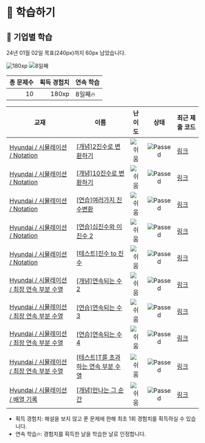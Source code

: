 # 📖 학습하기

## 🚀 기업별 학습
24년 01월 02일 목표(240px)까지 60px 남았습니다.

![180xp](https://img.shields.io/badge/EXP-180xp-%235cb85c.svg?for-the-badge)
![8일째](https://img.shields.io/badge/연속학습-8일째-%23E34F26.svg?for-the-badge)

|총 문제수|획득 경험치|연속 학습|
|---:|---:|---|
10|180xp|8일째🔥|

|교재|이름|난이도|상태|최근 제출 코드|
|---|---|:---:|:---:|---|
|[Hyundai / 시뮬레이션 / Notation](https://www.codetree.ai/missions?missionId=17)|[[개념]2진수로 변환하기](https://www.codetree.ai/missions/17/problems/convert-to-binary)|![쉬움][easy]|![Passed][passed]|[링크](https://github.com/j9972/codetree-TILs/blob/main/240102/2%EC%A7%84%EC%88%98%EB%A1%9C%20%EB%B3%80%ED%99%98%ED%95%98%EA%B8%B0/convert-to-binary.py)|
|[Hyundai / 시뮬레이션 / Notation](https://www.codetree.ai/missions?missionId=17)|[[개념]10진수로 변환하기](https://www.codetree.ai/missions/17/problems/convert-to-decimal)|![쉬움][easy]|![Passed][passed]|[링크](https://github.com/j9972/codetree-TILs/blob/main/240102/10%EC%A7%84%EC%88%98%EB%A1%9C%20%EB%B3%80%ED%99%98%ED%95%98%EA%B8%B0/convert-to-decimal.py)|
|[Hyundai / 시뮬레이션 / Notation](https://www.codetree.ai/missions?missionId=17)|[[연습]여러가지 진수변환](https://www.codetree.ai/missions/17/problems/various-numeral-system-transformations)|![쉬움][easy]|![Passed][passed]|[링크](https://github.com/j9972/codetree-TILs/blob/main/240102/%EC%97%AC%EB%9F%AC%EA%B0%80%EC%A7%80%20%EC%A7%84%EC%88%98%EB%B3%80%ED%99%98/various-numeral-system-transformations.py)|
|[Hyundai / 시뮬레이션 / Notation](https://www.codetree.ai/missions?missionId=17)|[[연습]십진수와 이진수 2](https://www.codetree.ai/missions/17/problems/decimal-and-binary-number-2)|![쉬움][easy]|![Passed][passed]|[링크](https://github.com/j9972/codetree-TILs/blob/main/240102/%EC%8B%AD%EC%A7%84%EC%88%98%EC%99%80%20%EC%9D%B4%EC%A7%84%EC%88%98%202/decimal-and-binary-number-2.py)|
|[Hyundai / 시뮬레이션 / Notation](https://www.codetree.ai/missions?missionId=17)|[[테스트]진수 to 진수](https://www.codetree.ai/missions/17/problems/transformation-of-number-system)|![쉬움][easy]|![Passed][passed]|[링크](https://github.com/j9972/codetree-TILs/blob/main/240102/%EC%A7%84%EC%88%98%20to%20%EC%A7%84%EC%88%98/transformation-of-number-system.py)|
|[Hyundai / 시뮬레이션 / 최장 연속 부분 수열](https://www.codetree.ai/missions?missionId=17)|[[개념]연속되는 수 2](https://www.codetree.ai/missions/17/problems/continuous-number2)|![쉬움][easy]|![Passed][passed]|[링크](https://github.com/j9972/codetree-TILs/blob/main/240102/%EC%97%B0%EC%86%8D%EB%90%98%EB%8A%94%20%EC%88%98%202/continuous-number2.py)|
|[Hyundai / 시뮬레이션 / 최장 연속 부분 수열](https://www.codetree.ai/missions?missionId=17)|[[연습]연속되는 수 3](https://www.codetree.ai/missions/17/problems/continuous-number3)|![쉬움][easy]|![Passed][passed]|[링크](https://github.com/j9972/codetree-TILs/blob/main/240102/%EC%97%B0%EC%86%8D%EB%90%98%EB%8A%94%20%EC%88%98%203/continuous-number3.py)|
|[Hyundai / 시뮬레이션 / 최장 연속 부분 수열](https://www.codetree.ai/missions?missionId=17)|[[연습]연속되는 수 4](https://www.codetree.ai/missions/17/problems/continuous-number4)|![쉬움][easy]|![Passed][passed]|[링크](https://github.com/j9972/codetree-TILs/blob/main/240102/%EC%97%B0%EC%86%8D%EB%90%98%EB%8A%94%20%EC%88%98%204/continuous-number4.py)|
|[Hyundai / 시뮬레이션 / 최장 연속 부분 수열](https://www.codetree.ai/missions?missionId=17)|[[테스트]T를 초과하는 연속 부분 수열](https://www.codetree.ai/missions/17/problems/subsequence-above-t)|![쉬움][easy]|![Passed][passed]|[링크](https://github.com/j9972/codetree-TILs/blob/main/240102/T%EB%A5%BC%20%EC%B4%88%EA%B3%BC%ED%95%98%EB%8A%94%20%EC%97%B0%EC%86%8D%20%EB%B6%80%EB%B6%84%20%EC%88%98%EC%97%B4/subsequence-above-t.py)|
|[Hyundai / 시뮬레이션 / 배열 기록](https://www.codetree.ai/missions?missionId=17)|[[개념]만나는 그 순간](https://www.codetree.ai/missions/17/problems/the-moment-we-meet)|![쉬움][easy]|![Passed][passed]|[링크](https://github.com/j9972/codetree-TILs/blob/main/240102/%EB%A7%8C%EB%82%98%EB%8A%94%20%EA%B7%B8%20%EC%88%9C%EA%B0%84/the-moment-we-meet.py)|


* 획득 경험치: 해설을 보지 않고 푼 문제에 한해 최초 1회 경험치를 획득하실 수 있습니다.
* 연속 학습:fire:: 경험치를 획득한 날을 학습한 날로 인정합니다.










[b5]: https://img.shields.io/badge/Bronze_5-%235D3E31.svg
[b4]: https://img.shields.io/badge/Bronze_4-%235D3E31.svg
[b3]: https://img.shields.io/badge/Bronze_3-%235D3E31.svg
[b2]: https://img.shields.io/badge/Bronze_2-%235D3E31.svg
[b1]: https://img.shields.io/badge/Bronze_1-%235D3E31.svg
[s5]: https://img.shields.io/badge/Silver_5-%23394960.svg
[s4]: https://img.shields.io/badge/Silver_4-%23394960.svg
[s3]: https://img.shields.io/badge/Silver_3-%23394960.svg
[s2]: https://img.shields.io/badge/Silver_2-%23394960.svg
[s1]: https://img.shields.io/badge/Silver_1-%23394960.svg
[g5]: https://img.shields.io/badge/Gold_5-%23FFC433.svg
[g4]: https://img.shields.io/badge/Gold_4-%23FFC433.svg
[g3]: https://img.shields.io/badge/Gold_3-%23FFC433.svg
[g2]: https://img.shields.io/badge/Gold_2-%23FFC433.svg
[g1]: https://img.shields.io/badge/Gold_1-%23FFC433.svg
[p5]: https://img.shields.io/badge/Platinum_5-%2376DDD8.svg
[p4]: https://img.shields.io/badge/Platinum_4-%2376DDD8.svg
[p3]: https://img.shields.io/badge/Platinum_3-%2376DDD8.svg
[p2]: https://img.shields.io/badge/Platinum_2-%2376DDD8.svg
[p1]: https://img.shields.io/badge/Platinum_1-%2376DDD8.svg
[passed]: https://img.shields.io/badge/Passed-%23009D27.svg
[failed]: https://img.shields.io/badge/Failed-%23D24D57.svg
[easy]: https://img.shields.io/badge/쉬움-%235cb85c.svg?for-the-badge
[medium]: https://img.shields.io/badge/보통-%23FFC433.svg?for-the-badge
[hard]: https://img.shields.io/badge/어려움-%23D24D57.svg?for-the-badge